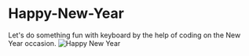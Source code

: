 # Happy-New-Year
Let's do something fun with keyboard by the help of coding on the New Year occasion.
![Happy New Year](new_year.png)
